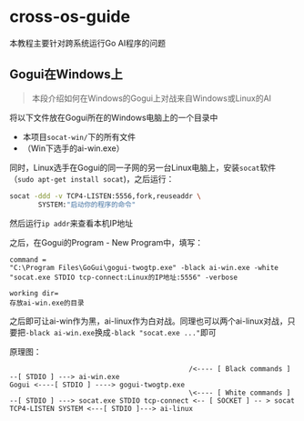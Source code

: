 # cross-os-guide
本教程主要针对跨系统运行Go AI程序的问题

## Gogui在Windows上
> 本段介绍如何在Windows的Gogui上对战来自Windows或Linux的AI

将以下文件放在Gogui所在的Windows电脑上的一个目录中
 - 本项目`socat-win/`下的所有文件
 - （Win下选手的ai-win.exe）
 
同时，Linux选手在Gogui的同一子网的另一台Linux电脑上，安装`socat`软件（`sudo apt-get install socat`)，之后运行：
```bash
socat -ddd -v TCP4-LISTEN:5556,fork,reuseaddr \ 
       SYSTEM:"启动你的程序的命令"
```
然后运行`ip addr`来查看本机IP地址

之后，在Gogui的Program - New Program中，填写：
```
command = 
"C:\Program Files\GoGui\gogui-twogtp.exe" -black ai-win.exe -white "socat.exe STDIO tcp-connect:Linux的IP地址:5556" -verbose

working dir=
存放ai-win.exe的目录
```

之后即可让ai-win作为黑，ai-linux作为白对战。同理也可以两个ai-linux对战，只要把`-black ai-win.exe`换成`-black "socat.exe ..."`即可

原理图：
```
                                            /<---- [ Black commands ] --[ STDIO ] ---> ai-win.exe
Gogui <----[ STDIO ] ----> gogui-twogtp.exe
                                            \<---- [ White commands ] --[ STDIO ] ---> socat.exe STDIO tcp-connect <-- [ SOCKET ] -- > socat TCP4-LISTEN SYSTEM <---[ STDIO ]---> ai-linux
```

